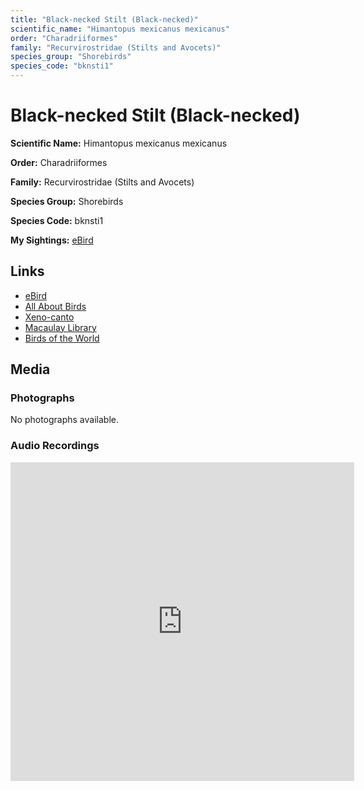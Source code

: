 ```yaml
---
title: "Black-necked Stilt (Black-necked)"
scientific_name: "Himantopus mexicanus mexicanus"
order: "Charadriiformes"
family: "Recurvirostridae (Stilts and Avocets)"
species_group: "Shorebirds"
species_code: "bknsti1"
---
```


# Black-necked Stilt (Black-necked)

**Scientific Name:** Himantopus mexicanus mexicanus

**Order:** Charadriiformes

**Family:** Recurvirostridae (Stilts and Avocets)

**Species Group:** Shorebirds

**Species Code:** bknsti1

**My Sightings:** [eBird](https://ebird.org/lifelist?r=world&time=life&spp=bknsti1)

## Links
* [eBird](https://ebird.org/species/bknsti1) 
* [All About Birds](https://www.allaboutbirds.org/guide/bknsti1) 
* [Xeno-canto](https://www.xeno-canto.org/species/bknsti1) 
* [Macaulay Library](https://search.macaulaylibrary.org/catalog?taxonCode=bknsti1&sort=rating_rank_desc)
* [Birds of the World](https://birdsoftheworld.org/bow/species/bknsti1)

## Media
### Photographs
No photographs available.

### Audio Recordings
<iframe src="https://macaulaylibrary.org/asset/626917170/embed" width="550" height="510" frameborder="0" allowfullscreen></iframe>
